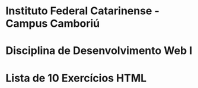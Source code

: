 # Instituto Federal Catarinense - Campus Camboriú
# Disciplina de Desenvolvimento Web I

# Lista de 10 Exercícios HTML